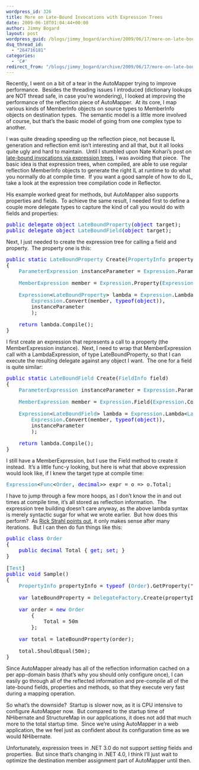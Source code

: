 ```yaml
---
wordpress_id: 326
title: More on Late-Bound Invocations with Expression Trees
date: 2009-06-18T01:04:44+00:00
author: Jimmy Bogard
layout: post
wordpress_guid: /blogs/jimmy_bogard/archive/2009/06/17/more-on-late-bound-invocations-with-expression-trees.aspx
dsq_thread_id:
  - "264716181"
categories:
  - 'C#'
redirect_from: "/blogs/jimmy_bogard/archive/2009/06/17/more-on-late-bound-invocations-with-expression-trees.aspx/"
---
```

Recently, I went on a bit of a tear in the AutoMapper trying to improve performance.&#160; Besides the threading issues I introduced (dictionary lookups are NOT thread safe, in case you’re wondering), I looked at improving the performance of the reflection piece of AutoMapper.&#160; At its core, I map various kinds of MemberInfo objects on source types to MemberInfo objects on destination types.&#160; The semantic model is a little more involved of course, but that’s the basic model of going from one complex type to another.

I was quite dreading speeding up the reflection piece, not because IL generation and reflection emit isn’t interesting and all that, but it all looks quite ugly and hard to maintain.&#160; Until I stumbled upon Nate Kohari’s post on [late-bound invocations via expression trees](http://kohari.org/2009/03/06/fast-late-bound-invocation-with-expression-trees/), I was avoiding that piece.&#160; The basic idea is that expression trees, when compiled, are able to use regular reflection MemberInfo objects to generate the right IL at runtime to do what you normally do at compile time.&#160; If you want a good sample of how to do IL, take a look at the expression tree compilation code in Reflector.

His example worked great for methods, but AutoMapper also supports properties and fields.&#160; To achieve the same result, I needed first to define a couple more delegate types to capture the kind of call you would do with fields and properties:

<pre><span style="color: blue">public delegate object </span><span style="color: #2b91af">LateBoundProperty</span>(<span style="color: blue">object </span>target);
<span style="color: blue">public delegate object </span><span style="color: #2b91af">LateBoundField</span>(<span style="color: blue">object </span>target);</pre>

[](http://11011.net/software/vspaste)

Next, I just needed to create the expression tree for calling a field and property.&#160; The property one is this:

<pre><span style="color: blue">public static </span><span style="color: #2b91af">LateBoundProperty </span>Create(<span style="color: #2b91af">PropertyInfo </span>property)
{
    <span style="color: #2b91af">ParameterExpression </span>instanceParameter = <span style="color: #2b91af">Expression</span>.Parameter(<span style="color: blue">typeof</span>(<span style="color: blue">object</span>), <span style="color: #a31515">"target"</span>);

    <span style="color: #2b91af">MemberExpression </span>member = <span style="color: #2b91af">Expression</span>.Property(<span style="color: #2b91af">Expression</span>.Convert(instanceParameter, property.DeclaringType), property);

    <span style="color: #2b91af">Expression</span>&lt;<span style="color: #2b91af">LateBoundProperty</span>&gt; lambda = <span style="color: #2b91af">Expression</span>.Lambda&lt;<span style="color: #2b91af">LateBoundProperty</span>&gt;(
        <span style="color: #2b91af">Expression</span>.Convert(member, <span style="color: blue">typeof</span>(<span style="color: blue">object</span>)),
        instanceParameter
        );

    <span style="color: blue">return </span>lambda.Compile();
}</pre>

[](http://11011.net/software/vspaste)

I first create an expression that represents a call to a property (the MemberExpression instance).&#160; Next, I need to wrap that MemberExpression call with a LambdaExpression, of type LateBoundProperty, so that I can execute the resulting delegate against any object I want.&#160; The one for a field is quite similar:

<pre><span style="color: blue">public static </span><span style="color: #2b91af">LateBoundField </span>Create(<span style="color: #2b91af">FieldInfo </span>field)
{
    <span style="color: #2b91af">ParameterExpression </span>instanceParameter = <span style="color: #2b91af">Expression</span>.Parameter(<span style="color: blue">typeof</span>(<span style="color: blue">object</span>), <span style="color: #a31515">"target"</span>);

    <span style="color: #2b91af">MemberExpression </span>member = <span style="color: #2b91af">Expression</span>.Field(<span style="color: #2b91af">Expression</span>.Convert(instanceParameter, field.DeclaringType), field);

    <span style="color: #2b91af">Expression</span>&lt;<span style="color: #2b91af">LateBoundField</span>&gt; lambda = <span style="color: #2b91af">Expression</span>.Lambda&lt;<span style="color: #2b91af">LateBoundField</span>&gt;(
        <span style="color: #2b91af">Expression</span>.Convert(member, <span style="color: blue">typeof</span>(<span style="color: blue">object</span>)),
        instanceParameter
        );

    <span style="color: blue">return </span>lambda.Compile();
}</pre>

[](http://11011.net/software/vspaste)

I still have a MemberExpression, but I use the Field method to create it instead.&#160; It’s a little func-y looking, but here is what that above expression would look like, if I knew the target type at compile time:

<pre><span style="color: #2b91af">Expression</span>&lt;<span style="color: #2b91af">Func</span>&lt;<span style="color: #2b91af">Order</span>, <span style="color: blue">decimal</span>&gt;&gt; expr = o =&gt; o.Total;</pre>

I have to jump through a few more hoops, as I don’t know the in and out times at compile time, it’s all stored as reflection information.&#160; The expression tree building doesn’t care anyway, as the above lambda syntax is merely syntactic sugar for what we wrote earlier.&#160; But how does this perform?&#160; As [Rick Strahl points out](http://www.west-wind.com/weblog/posts/653034.aspx), it only makes sense after many iterations.&#160; But I can then do fun things like this:

<pre><span style="color: blue">public class </span><span style="color: #2b91af">Order
</span>{
    <span style="color: blue">public decimal </span>Total { <span style="color: blue">get</span>; <span style="color: blue">set</span>; }
}

[<span style="color: #2b91af">Test</span>]
<span style="color: blue">public void </span>Sample()
{
    <span style="color: #2b91af">PropertyInfo </span>propertyInfo = <span style="color: blue">typeof </span>(<span style="color: #2b91af">Order</span>).GetProperty(<span style="color: #a31515">"Total"</span>);

    <span style="color: blue">var </span>lateBoundProperty = <span style="color: #2b91af">DelegateFactory</span>.Create(propertyInfo);

    <span style="color: blue">var </span>order = <span style="color: blue">new </span><span style="color: #2b91af">Order
        </span>{
            Total = 50m
        };

    <span style="color: blue">var </span>total = lateBoundProperty(order);

    total.ShouldEqual(50m);
}</pre>

[](http://11011.net/software/vspaste)

Since AutoMapper already has all of the reflection information cached on a per app-domain basis (that’s why you should only configure once), I can easily go through all of the reflected information and pre-compile all of the late-bound fields, properties and methods, so that they execute very fast during a mapping operation.

So what’s the downside?&#160; Startup is slower now, as it is CPU intensive to configure AutoMapper now.&#160; But compared to the startup time of NHibernate and StructureMap in our applications, it does not add that much more to the total startup time.&#160; Since we’re using AutoMapper in a web application, the we feel just as confident about its configuration time as we would NHibernate.

Unfortunately, expression trees in .NET 3.0 do not support _setting_ fields and properties.&#160; But since that’s changing in .NET 4.0, I think I’ll just wait to optimize the destination member assignment part of AutoMapper until then.